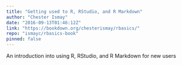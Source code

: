 ```yaml
---
title: "Getting used to R, RStudio, and R Markdown"
author: "Chester Ismay"
date: "2016-09-13T01:46:12Z"
link: "https://bookdown.org/chesterismay/rbasics/"
repo: "ismayc/rbasics-book"
pinned: false
---
```


An introduction into using R, RStudio, and R Markdown for new users
